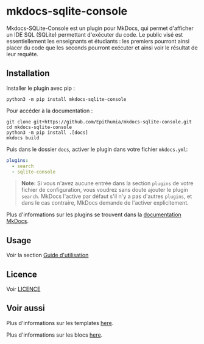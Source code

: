 # mkdocs-sqlite-console

Mkdocs-SQLite-Console est un plugin pour MkDocs, qui permet d'afficher un IDE SQL (SQLite) permettant d'exécuter du code.
Le public visé est essentiellement les enseignants et étudiants : les premiers pourront ainsi placer du code que les
seconds pourront exécuter et ainsi voir le résultat de leur requête.

## Installation

Installer le plugin avec pip :

`python3 -m pip install mkdocs-sqlite-console`

Pour accéder à la documentation :

```shell
git clone git+https://github.com/Epithumia/mkdocs-sqlite-console.git
cd mkdocs-sqlite-console
python3 -m pip install .[docs]
mkdocs build
```

Puis dans le dossier `docs`, activer le plugin dans votre fichier `mkdocs.yml`:

```yaml
plugins:
  - search
  - sqlite-console
```

> **Note:** Si vous n'avez aucune entrée dans la section `plugins` de votre fichier de configuration,
> vous voudrez sans doute ajouter le plugin `search`. MkDocs l'active par défaut s'il n'y a pas
> d'autres `plugins`, et dans le cas contraire, MkDocs demande de l'activer explicitement.

Plus d'informations sur les plugins se trouvent dans la [documentation MkDocs][mkdocs-plugins].

## Usage

Voir la section [Guide d'utilisation](https://epithumia.github.io/mkdocs-sqlite-console/usage/)

## Licence

Voir [LICENCE](LICENSE)

## Voir aussi

Plus d'informations sur les templates [here][mkdocs-template].

Plus d'informations sur les blocs [here][mkdocs-block].

[mkdocs-plugins]: http://www.mkdocs.org/user-guide/plugins/
[mkdocs-template]: https://www.mkdocs.org/user-guide/custom-themes/#template-variables
[mkdocs-block]: https://www.mkdocs.org/user-guide/styling-your-docs/#overriding-template-blocks
